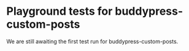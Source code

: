 # Playground tests for buddypress-custom-posts
We are still awaiting the first test run for buddypress-custom-posts.
